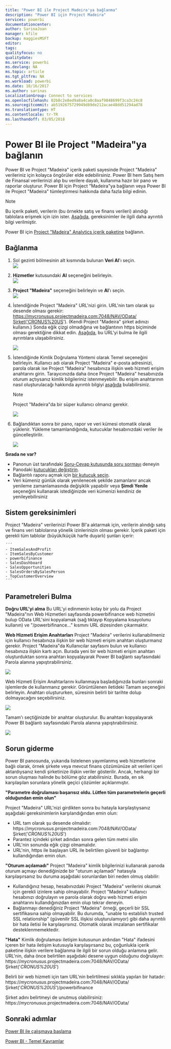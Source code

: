```yaml
---
title: "Power BI ile Project Madeira'ya bağlanma"
description: "Power BI için Project Madeira"
services: powerbi
documentationcenter: 
author: SarinaJoan
manager: kfile
backup: maggiesMSFT
editor: 
tags: 
qualityfocus: no
qualitydate: 
ms.service: powerbi
ms.devlang: NA
ms.topic: article
ms.tgt_pltfrm: NA
ms.workload: powerbi
ms.date: 10/16/2017
ms.author: sarinas
LocalizationGroup: Connect to services
ms.openlocfilehash: 02b8c2e8ed9a8a4ca0c8aaf9848699f3ca3c24c8
ms.sourcegitcommit: ab5192675729949d89de212acae48dd51294ad78
ms.translationtype: HT
ms.contentlocale: tr-TR
ms.lasthandoff: 03/05/2018
---
```

# <a name="connect-to-project-madeira-with-power-bi"></a>Power BI ile Project "Madeira"ya bağlanın
Power BI ve Project "Madeira" içerik paketi sayesinde Project "Madeira" verileriniz için kolayca öngörüler elde edebilirsiniz. Power BI hem Satış hem de Finansal verilerinizi alıp bu verilere dayalı, kullanıma hazır bir pano ve raporlar oluşturur.
Power BI için Project "Madeira"ya bağlanın veya Power BI ile Project "Madeira" tümleştirmesi hakkında daha fazla bilgi edinin.

>[!NOTE]
>Bu içerik paketi, verilerin (bu örnekte satış ve finans verileri) alındığı tablolara erişmek için izin ister. [Aşağıda](#Requirements), gereksinimler ile ilgili daha ayrıntılı bilgi verilmiştir.

Power BI için [Project "Madeira" Analytics içerik paketine](https://app.powerbi.com/getdata/services/project-madeira) bağlanın.

## <a name="how-to-connect"></a>Bağlanma
1. Sol gezinti bölmesinin alt kısmında bulunan **Veri Al**'ı seçin.  
    ![](media/service-connect-to-project-madeira/getdata.png)
2. **Hizmetler** kutusundaki **Al** seçeneğini belirleyin.  
    ![](media/service-connect-to-project-madeira/services.png)
3. **Project "Madeira"** seçeneğini belirleyin ve **Al**'ı seçin.  
    ![](media/service-connect-to-project-madeira/projectmadeira.png)
4. İstendiğinde Project "Madeira" URL'nizi girin. URL'nin tam olarak şu desende olması gerekir: https://mycronusus.projectmadeira.com:7048/NAV/OData/Şirket('CRONUS%20US'). (Kendi Project "Madeira" şirket adınızı kullanın.) Sonda eğik çizgi olmadığına ve bağlantının https biçiminde olması gerektiğine dikkat edin. [Aşağıda](#FindingParams), bu URL'yi bulma ile ilgili ayrıntılara ulaşabilirsiniz.  
   
    ![](media/service-connect-to-project-madeira/params.png)
5. İstendiğinde Kimlik Doğrulama Yöntemi olarak Temel seçeneğini belirleyin. Kullanıcı adı olarak Project "Madeira" e-posta adresinizi, parola olarak ise Project "Madeira" hesabınıza ilişkin web hizmeti erişim anahtarını girin. Tarayıcınızda daha önce Project "Madeira" hesabınızda oturum açtıysanız kimlik bilgileriniz istenmeyebilir. Bu erişim anahtarının nasıl oluşturulacağı hakkında ayrıntılı bilgiyi [aşağıda](#FindingParams) bulabilirsiniz.  
   
    >[!NOTE]
    >Project "Madeira"da bir süper kullanıcı olmanız gerekir.
   
   ![](media/service-connect-to-project-madeira/creds.png)
6. Bağlandıktan sonra bir pano, rapor ve veri kümesi otomatik olarak yüklenir. Yükleme tamamlandığında, kutucuklar hesabınızdaki veriler ile güncelleştirilir.  
   
    ![](media/service-connect-to-project-madeira/dashboard.png)

**Sırada ne var?**

* Panonun üst tarafındaki [Soru-Cevap kutusunda soru sormayı](power-bi-q-and-a.md) deneyin
* Panodaki [kutucukları değiştirin](service-dashboard-edit-tile.md).
* Bağlantılı raporu açmak için [bir kutucuk seçin](service-dashboard-tiles.md).
* Veri kümeniz günlük olarak yenilenecek şekilde zamanlanır ancak yenileme zamanlamasında değişiklik yapabilir veya **Şimdi Yenile** seçeneğini kullanarak istediğinizde veri kümenizi kendiniz de yenileyebilirsiniz

<a name="Requirements"></a>

## <a name="system-requirements"></a>Sistem gereksinimleri
Project "Madeira" verilerinizi Power BI'a aktarmak için, verilerin alındığı satış ve finans veri tablolarına yönelik izinlerinizin olması gerekir. İçerik paketi için gerekli tüm tablolar (büyük/küçük harfe duyarlı) şunları içerir:  
 
    ´´´ 
    - ItemSalesAndProfit  
    - ItemSalesByCustomer  
    - powerbifinance  
    - SalesDashboard  
    - SalesOpportunities  
    - SalesOrdersBySalesPerson  
    - TopCustomerOverview  
    ´´´ 

<a name="FindingParams"></a>

## <a name="finding-parameters"></a>Parametreleri Bulma
**Doğru URL'yi alma** Bu URL'yi edinmenin kolay bir yolu da Project "Madeira"nın Web Hizmetleri sayfasında powerbifinance web hizmetini bulup OData URL'sini kopyalamak (sağ tıklayıp Kopyalama kısayolunu kullanın) ve "/powerbifinance…" kısmını URL dizesinden çıkarmaktır.

**Web Hizmeti Erişim Anahtarları** Project "Madeira" verilerini kullanabilmeniz için kullanıcı hesabınıza ilişkin bir web hizmeti erişim anahtarı oluşturmanız gerekir. Project "Madeira"da Kullanıcılar sayfasını bulun ve kullanıcı hesabınıza ilişkin kartı açın. Burada yeni bir web hizmeti erişim anahtarı oluşturduktan sonra anahtarı kopyalayarak Power BI bağlantı sayfasındaki Parola alanına yapıştırabilirsiniz.

![](media/service-connect-to-project-madeira/accesskey.png)

Web Hizmeti Erişim Anahtarlarını kullanmaya başladığınızda bunları sonraki işlemlerde de kullanmanız gerekir. Görüntülenen iletideki Tamam seçeneğini belirleyin.
Anahtarı oluştururken, süresinin belirli bir tarihte dolup dolmayacağını seçebilirsiniz.

![](media/service-connect-to-project-madeira/accesskey2.png)

Tamam'ı seçtiğinizde bir anahtar oluşturulur. Bu anahtarı kopyalayarak Power BI bağlantı sayfasındaki Parola alanına yapıştırabilirsiniz.

![](media/service-connect-to-project-madeira/accesskey3.png)

## <a name="troubleshooting"></a>Sorun giderme
Power BI panosunda, yukarıda listelenen yayımlanmış web hizmetlerine bağlı olarak, örnek şirkete veya mevcut finans çözümünüze ait verileri içeri aktardıysanız kendi şirketinize ilişkin veriler gösterilir. Ancak, herhangi bir sorun oluşması halinde bu bölüme göz atabilirsiniz. Burada, en sık karşılaşılan sorunlara yönelik geçici çözümler açıklanmıştır.

**"Parametre doğrulaması başarısız oldu. Lütfen tüm parametrelerin geçerli olduğundan emin olun"**

Project "Madeira" URL'nizi girdikten sonra bu hatayla karşılaştıysanız aşağıdaki gereksinimlerin karşılandığından emin olun:  

   - URL tam olarak şu desende olmalıdır: https://*mycronusus*.projectmadeira.com:7048/NAV/OData/Şirket('*CRONUS%20US*')  
   - Parantez içindeki şirket adından sonra gelen tüm metni silin  
   - URL'nin sonunda eğik çizgi olmamalıdır.  
   - URL'nin, https ile başlayan URL ile belirtilen güvenli bir bağlantıyı kullandığından emin olun.  

**"Oturum açılamadı"** Project "Madeira" kimlik bilgilerinizi kullanarak panoda oturum açmayı denediğinizde bir "oturum açılamadı" hatasıyla karşılaşırsanız bu duruma aşağıdaki sorunlardan biri neden olmuş olabilir:  

   - Kullandığınız hesap, hesabınızdaki Project "Madeira" verilerini okumak için gerekli izinlere sahip olmayabilir. Project "Madeira" kullanıcı hesabınızı doğrulayın ve parola olarak doğru web hizmeti erişim anahtarını kullandığınızdan emin olup tekrar deneyin.  
   - Bağlanmayı denediğiniz Project "Madeira" örneği, geçerli bir SSL sertifikasına sahip olmayabilir. Bu durumda, "unable to establish trusted SSL relationship" (güvenilir SSL ilişkisi oluşturulamıyor) gibi daha ayrıntılı bir hata iletisi ile karşılaşırsınız. Otomatik olarak imzalanan sertifikalar desteklenmemektedir.  

**"Hata"** Kimlik doğrulaması iletişim kutusunun ardından "Hata" ifadesini içeren bir hata iletişim kutusuyla karşılaşırsanız bu, çoğunlukla içerik paketine ilişkin verilere bağlanma ile ilgili bir sorun olduğu anlamına gelir. URL'nin, daha önce belirtilen aşağıdaki desene uygun olduğunu doğrulayın:  
    https://*mycronusus*.projectmadeira.com:7048/NAV/OData/Şirket('*CRONUS%20US*')

Belirli bir web hizmeti için tam URL'nin belirtilmesi sıklıkla yapılan bir hatadır:  
    https://*mycronusus*.projectmadeira.com:7048/NAV/OData/Şirket('*CRONUS%20US*')/powerbifinance

Şirket adını belirtmeyi de unutmuş olabilirsiniz:   
    https://*mycronusus*.projectmadeira.com:7048/NAV/OData/

## <a name="next-steps"></a>Sonraki adımlar
[Power BI ile çalışmaya başlama](service-get-started.md)

[Power BI - Temel Kavramlar](service-basic-concepts.md)

